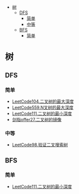 <!-- TOC -->

- [树](#树)
  - [DFS](#dfs)
    - [简单](#简单)
    - [中等](#中等)
  - [BFS](#bfs)
    - [简单](#简单-1)

<!-- /TOC -->
# 树
## DFS
### 简单
- [LeetCode104.二叉树的最大深度](https://leetcode-cn.com/problems/maximum-depth-of-binary-tree/)
- [LeetCode559.N叉树的最大深度](https://leetcode-cn.com/problems/maximum-depth-of-n-ary-tree/)
- [LeetCode111.二叉树的最小深度](https://leetcode-cn.com/problems/minimum-depth-of-binary-tree/)
- [剑指offer27.二叉树的镜像](https://leetcode-cn.com/problems/er-cha-shu-de-jing-xiang-lcof/)
### 中等
- [LeetCode98.验证二叉搜索树](https://leetcode-cn.com/problems/validate-binary-search-tree/)
## BFS
### 简单
- [LeetCode111.二叉树的最小深度](https://leetcode-cn.com/problems/minimum-depth-of-binary-tree/)